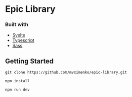 # Epic Library

### Built with

- [Svelte](https://svelte.dev/)
- [Typescript](https://www.typescriptlang.org/)
- [Sass](https://sass-lang.com/)

## Getting Started

```
git clone https://github.com/mvximenko/epic-library.git
```

```
npm install
```

```
npm run dev
```